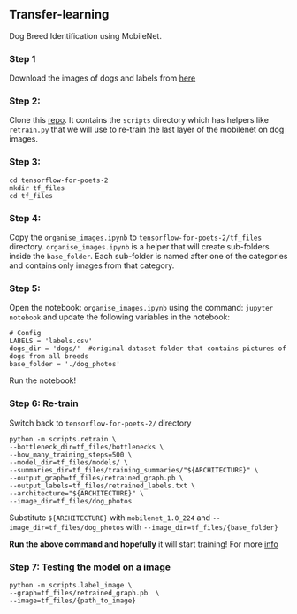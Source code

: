 ## Transfer-learning
Dog Breed Identification using MobileNet. 

### Step 1
Download the images of dogs and labels from [here](https://www.kaggle.com/c/dog-breed-identification/data)

### Step 2:
Clone this [repo](https://github.com/googlecodelabs/tensorflow-for-poets-2). It contains the `scripts` directory which has helpers like `retrain.py` that we will use to re-train the last layer of the mobilenet on dog images.

### Step 3:
    cd tensorflow-for-poets-2 
    mkdir tf_files
    cd tf_files

### Step 4:
Copy the `organise_images.ipynb` to `tensorflow-for-poets-2/tf_files` directory. `organise_images.ipynb` is a helper that will create sub-folders inside the `base_folder`. Each sub-folder is named after one of the categories and contains only images from that category.

### Step 5: 
Open the notebook: `organise_images.ipynb` using the command: `jupyter notebook` and update the following variables in the notebook:

    # Config
    LABELS = 'labels.csv'
    dogs_dir = 'dogs/'  #original dataset folder that contains pictures of dogs from all breeds
    base_folder = './dog_photos'

Run the notebook!

### Step 6: Re-train
Switch back to `tensorflow-for-poets-2/` directory

    python -m scripts.retrain \
    --bottleneck_dir=tf_files/bottlenecks \
    --how_many_training_steps=500 \
    --model_dir=tf_files/models/ \
    --summaries_dir=tf_files/training_summaries/"${ARCHITECTURE}" \
    --output_graph=tf_files/retrained_graph.pb \
    --output_labels=tf_files/retrained_labels.txt \
    --architecture="${ARCHITECTURE}" \
    --image_dir=tf_files/dog_photos
 
 Substitute `${ARCHITECTURE}` with `mobilenet_1.0_224` and `--image_dir=tf_files/dog_photos` with `--image_dir=tf_files/{base_folder}`
 
 **Run the above command and hopefully** it will start training! For more [info](https://codelabs.developers.google.com/codelabs/tensorflow-for-poets/#3)
 
 ### Step 7: Testing the model on a image
    python -m scripts.label_image \
    --graph=tf_files/retrained_graph.pb  \
    --image=tf_files/{path_to_image}
 
 
